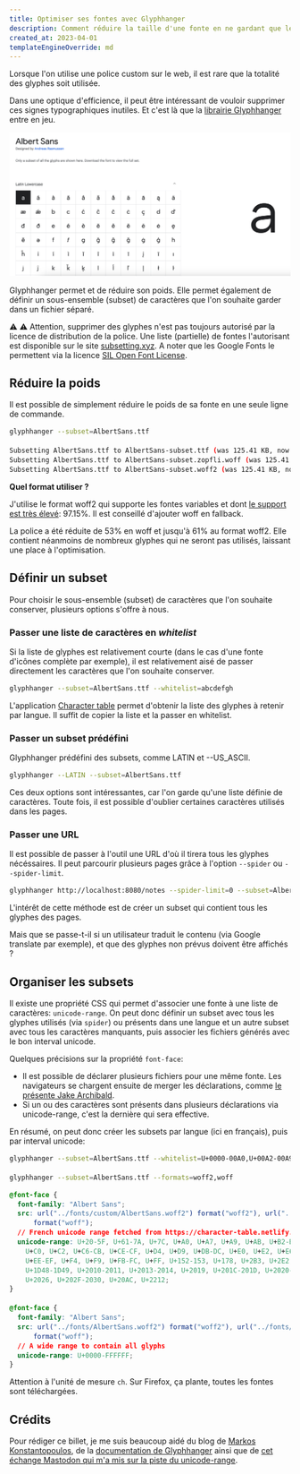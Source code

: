 ```yaml
---
title: Optimiser ses fontes avec Glyphhanger
description: Comment réduire la taille d'une fonte en ne gardant que les glyphes utiles grâce à Glyphhanger
created_at: 2023-04-01
templateEngineOverride: md
---
```


Lorsque l'on utilise une police custom sur le web, il est rare que la totalité des glyphes soit utilisée.

Dans une optique d'efficience, il peut être intéressant de vouloir supprimer ces signes typographiques inutiles. Et c'est là que la [librairie Glyphhanger](https://github.com/zachleat/glyphhanger) entre en jeu.

![Une partie de la liste des glyphes utilisés dans la police Albert Sans. Chaque carré représente un glyphe.](albert-sans-glyphs.png)

Glyphhanger permet et de réduire son poids. Elle permet également de définir un sous-ensemble (subset) de caractères que l'on souhaite garder dans un fichier séparé.

⚠️ ⚠️ Attention, supprimer des glyphes n'est pas toujours autorisé par la licence de distribution de la police. Une liste (partielle) de fontes l'autorisant est disponible sur le site [subsetting.xyz](https://subsetting.xyz/). A noter que les Google Fonts le permettent via la licence [SIL Open Font License](https://en.wikipedia.org/wiki/SIL_Open_Font_License).

## Réduire la poids

Il est possible de simplement réduire le poids de sa fonte en une seule ligne de commande.

```bash
glyphhanger --subset=AlbertSans.ttf

Subsetting AlbertSans.ttf to AlbertSans-subset.ttf (was 125.41 KB, now 122.57 KB)
Subsetting AlbertSans.ttf to AlbertSans-subset.zopfli.woff (was 125.41 KB, now 59 KB)
Subsetting AlbertSans.ttf to AlbertSans-subset.woff2 (was 125.41 KB, now 49.78 KB)
```

**Quel format utiliser ?**

J'utilise le format woff2 qui supporte les fontes variables et dont [le support est très élevé](https://caniuse.com/?search=woff): 97.15%. Il est conseillé d'ajouter woff en fallback.

La police a été réduite de 53% en woff et jusqu'à 61% au format woff2. Elle contient néanmoins de nombreux glyphes qui ne seront pas utilisés, laissant une place à l'optimisation.

## Définir un subset

Pour choisir le sous-ensemble (subset) de caractères que l'on souhaite conserver, plusieurs options s'offre à nous.

### Passer une liste de caractères en _whitelist_

Si la liste de glyphes est relativement courte (dans le cas d'une fonte d'icônes complète par exemple), il est relativement aisé de passer directement les caractères que l'on souhaite conserver.

```bash
glyphhanger --subset=AlbertSans.ttf --whitelist=abcdefgh
```

L'application [Character table](https://character-table.netlify.app/) permet d'obtenir la liste des glyphes à retenir par langue. Il suffit de copier la liste et la passer en whitelist.

### Passer un subset prédéfini

Glyphhanger prédéfini des subsets, comme LATIN et --US_ASCII.

```bash
glyphhanger --LATIN --subset=AlbertSans.ttf
```

Ces deux options sont intéressantes, car l'on garde qu'une liste définie de caractères. Toute fois, il est possible d'oublier certaines caractères utilisés dans les pages.

### Passer une URL

Il est possible de passer à l'outil une URL d'où il tirera tous les glyphes nécéssaires. Il peut parcourir plusieurs pages grâce à l'option `--spider` ou `--spider-limit`.

```bash
glyphhanger http://localhost:8080/notes --spider-limit=0 --subset=AlbertSans.ttf --formats=woff2
```

L'intérêt de cette méthode est de créer un subset qui contient tous les glyphes des pages.

Mais que se passe-t-il si un utilisateur traduit le contenu (via Google translate par exemple), et que des glyphes non prévus doivent être affichés ?

## Organiser les subsets

Il existe une propriété CSS qui permet d'associer une fonte à une liste de caractères: `unicode-range`. On peut donc définir un subset avec tous les glyphes utilisés (via `spider`) ou présents dans une langue et un autre subset avec tous les caractères manquants, puis associer les fichiers générés avec le bon interval unicode.

Quelques précisions sur la propriété `font-face`:

- Il est possible de déclarer plusieurs fichiers pour une même fonte. Les navigateurs se chargent ensuite de merger les déclarations, comme [le présente Jake Archibald](https://jakearchibald.com/2017/combining-fonts/).
- Si un ou des caractères sont présents dans plusieurs déclarations via unicode-range, c'est la dernière qui sera effective.

En résumé, on peut donc créer les subsets par langue (ici en français), puis par interval unicode:

```bash
glyphhanger --subset=AlbertSans.ttf --whitelist=U+0000-00A0,U+00A2-00A9,U+00AC-00AE,U+00B0-00B7,U+00B9-00BA,U+00BC-00BE,U+00D7,U+00F7,U+2000-206F,U+2074,U+20AC,U+2122,U+2190-21BB,U+2212,U+2215,U+F8FF,U+FEFF,U+FFFD,U+00A1,U+00AA-00AB,U+00AF,U+00B8,U+00BB,U+00BF-00D6,U+00D8-00F6,U+00F8-00FF,U+0131,U+0152-0153,U+02B0-02FF --output=custom --formats=woff2,woff

glyphhanger --subset=AlbertSans.ttf --formats=woff2,woff


```

```css
@font-face {
  font-family: "Albert Sans";
  src: url("../fonts/custom/AlbertSans.woff2") format("woff2"), url("../fonts/custom/AlbertSans.woff")
      format("woff");
  // French unicode range fetched from https://character-table.netlify.app/french/
  unicode-range: U+20-5F, U+61-7A, U+7C, U+A0, U+A7, U+A9, U+AB, U+B2-B3, U+BB,
    U+C0, U+C2, U+C6-CB, U+CE-CF, U+D4, U+D9, U+DB-DC, U+E0, U+E2, U+E6-EB,
    U+EE-EF, U+F4, U+F9, U+FB-FC, U+FF, U+152-153, U+178, U+2B3, U+2E2,
    U+1D48-1D49, U+2010-2011, U+2013-2014, U+2019, U+201C-201D, U+2020-2021,
    U+2026, U+202F-2030, U+20AC, U+2212;
}

@font-face {
  font-family: "Albert Sans";
  src: url("../fonts/AlbertSans.woff2") format("woff2"), url("../fonts/AlbertSans.woff")
      format("woff");
  // A wide range to contain all glyphs
  unicode-range: U+0000-FFFFFF;
}
```

Attention à l'unité de mesure `ch`. Sur Firefox, ça plante, toutes les fontes sont téléchargées.

## Crédits

Pour rédiger ce billet, je me suis beaucoup aidé du blog de [Markos Konstantopoulos](https://markoskon.com/creating-font-subsets/), de la [documentation de Glyphhanger](https://github.com/zachleat/glyphhanger) ainsi que de [cet échange Mastodon qui m'a mis sur la piste du unicode-range](https://mastodon.design/@carbontwelve@notacult.social/109882845407952893).
